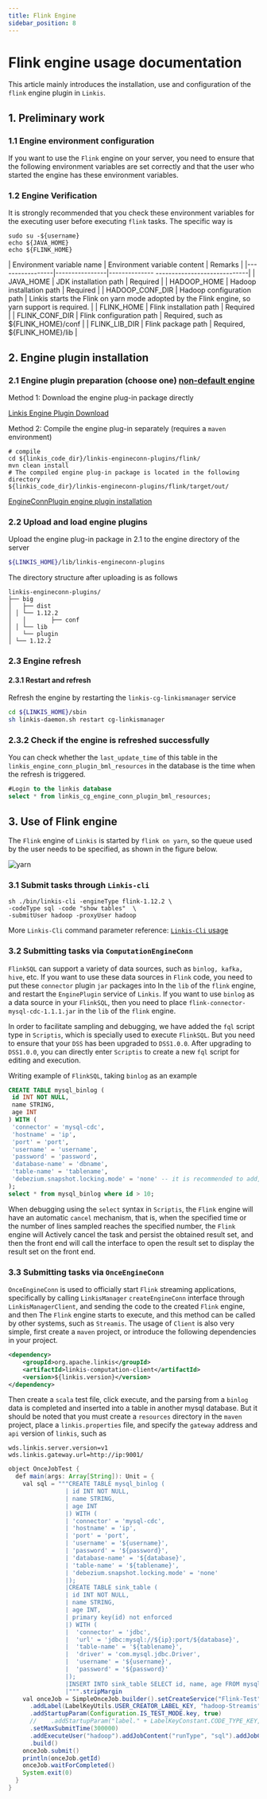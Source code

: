 ```yaml
---
title: Flink Engine
sidebar_position: 8
---
```


# Flink engine usage documentation

This article mainly introduces the installation, use and configuration of the `flink` engine plugin in `Linkis`.

## 1. Preliminary work
### 1.1 Engine environment configuration

If you want to use the `Flink` engine on your server, you need to ensure that the following environment variables are set correctly and that the user who started the engine has these environment variables.

### 1.2 Engine Verification

It is strongly recommended that you check these environment variables for the executing user before executing `flink` tasks. The specific way is
```
sudo su -${username}
echo ${JAVA_HOME}
echo ${FLINK_HOME}
```

| Environment variable name | Environment variable content | Remarks |
|-----------------|----------------|-------------- -----------------------------|
| JAVA_HOME | JDK installation path | Required |
| HADOOP_HOME | Hadoop installation path | Required |
| HADOOP_CONF_DIR | Hadoop configuration path | Linkis starts the Flink on yarn mode adopted by the Flink engine, so yarn support is required. |
| FLINK_HOME | Flink installation path | Required |
| FLINK_CONF_DIR | Flink configuration path | Required, such as ${FLINK_HOME}/conf |
| FLINK_LIB_DIR | Flink package path | Required, ${FLINK_HOME}/lib |


## 2. Engine plugin installation

### 2.1 Engine plugin preparation (choose one) [non-default engine](./overview.md)

Method 1: Download the engine plug-in package directly

[Linkis Engine Plugin Download](https://linkis.apache.org/zh-CN/blog/2022/04/15/how-to-download-engineconn-plugin)

Method 2: Compile the engine plug-in separately (requires a `maven` environment)

```
# compile
cd ${linkis_code_dir}/linkis-engineconn-plugins/flink/
mvn clean install
# The compiled engine plug-in package is located in the following directory
${linkis_code_dir}/linkis-engineconn-plugins/flink/target/out/
```

[EngineConnPlugin engine plugin installation](../deployment/install-engineconn.md)

### 2.2 Upload and load engine plugins

Upload the engine plug-in package in 2.1 to the engine directory of the server
```bash 
${LINKIS_HOME}/lib/linkis-engineconn-plugins
```
The directory structure after uploading is as follows
```
linkis-engineconn-plugins/
├── big
│   ├── dist
│ │ └── 1.12.2
│   │       ├── conf
│ │ └── lib
│   └── plugin
│ └── 1.12.2
```
### 2.3 Engine refresh

#### 2.3.1 Restart and refresh
Refresh the engine by restarting the `linkis-cg-linkismanager` service
```bash
cd ${LINKIS_HOME}/sbin
sh linkis-daemon.sh restart cg-linkismanager
```

### 2.3.2 Check if the engine is refreshed successfully
You can check whether the `last_update_time` of this table in the `linkis_engine_conn_plugin_bml_resources` in the database is the time when the refresh is triggered.

```sql
#Login to the linkis database
select * from linkis_cg_engine_conn_plugin_bml_resources;
```


## 3. Use of Flink engine

The `Flink` engine of `Linkis` is started by `flink on yarn`, so the queue used by the user needs to be specified, as shown in the figure below.

![yarn](./images/yarn-conf.png)  

### 3.1 Submit tasks through `Linkis-cli`

```shell
sh ./bin/linkis-cli -engineType flink-1.12.2 \
-codeType sql -code "show tables"  \
-submitUser hadoop -proxyUser hadoop
```

More `Linkis-Cli` command parameter reference: [`Linkis-Cli` usage](../user-guide/linkiscli-manual.md)

### 3.2 Submitting tasks via `ComputationEngineConn`

`FlinkSQL` can support a variety of data sources, such as `binlog, kafka, hive`, etc. If you want to use these data sources in `Flink` code, you need to put these `connector` plugin `jar` packages into In the `lib` of the `flink` engine, and restart the `EnginePlugin` service of `Linkis`. If you want to use `binlog` as a data source in your `FlinkSQL`, then you need to place `flink-connector-mysql-cdc-1.1.1.jar` in the `lib` of the `flink` engine.

In order to facilitate sampling and debugging, we have added the `fql` script type in `Scriptis`, which is specially used to execute `FlinkSQL`. But you need to ensure that your `DSS` has been upgraded to `DSS1.0.0`. After upgrading to `DSS1.0.0`, you can directly enter `Scriptis` to create a new `fql` script for editing and execution.

Writing example of `FlinkSQL`, taking `binlog` as an example
```sql
CREATE TABLE mysql_binlog (
 id INT NOT NULL,
 name STRING,
 age INT
) WITH (
 'connector' = 'mysql-cdc',
 'hostname' = 'ip',
 'port' = 'port',
 'username' = 'username',
 'password' = 'password',
 'database-name' = 'dbname',
 'table-name' = 'tablename',
 'debezium.snapshot.locking.mode' = 'none' -- it is recommended to add, otherwise the lock table will be required
);
select * from mysql_binlog where id > 10;
```
When debugging using the `select` syntax in `Scriptis`, the `Flink` engine will have an automatic `cancel` mechanism, that is, when the specified time or the number of lines sampled reaches the specified number, the `Flink` engine will Actively cancel the task and persist the obtained result set, and then the front end will call the interface to open the result set to display the result set on the front end.

### 3.3 Submitting tasks via `OnceEngineConn`

`OnceEngineConn` is used to officially start `Flink` streaming applications, specifically by calling `LinkisManager` `createEngineConn` interface through `LinkisManagerClient`, and sending the code to the created `Flink` engine, and then The `Flink` engine starts to execute, and this method can be called by other systems, such as `Streamis`. The usage of `Client` is also very simple, first create a `maven` project, or introduce the following dependencies in your project.
```xml
<dependency>
    <groupId>org.apache.linkis</groupId>
    <artifactId>linkis-computation-client</artifactId>
    <version>${linkis.version}</version>
</dependency>
```
Then create a `scala` test file, click execute, and the parsing from a `binlog` data is completed and inserted into a table in another mysql database. But it should be noted that you must create a `resources` directory in the `maven` project, place a `linkis.properties` file, and specify the `gateway` address and `api` version of `linkis`, such as
```properties
wds.linkis.server.version=v1
wds.linkis.gateway.url=http://ip:9001/
```
```java
object OnceJobTest {
  def main(args: Array[String]): Unit = {
    val sql = """CREATE TABLE mysql_binlog (
                | id INT NOT NULL,
                | name STRING,
                | age INT
                |) WITH (
                | 'connector' = 'mysql-cdc',
                | 'hostname' = 'ip',
                | 'port' = 'port',
                | 'username' = '${username}',
                | 'password' = '${password}',
                | 'database-name' = '${database}',
                | 'table-name' = '${tablename}',
                | 'debezium.snapshot.locking.mode' = 'none'
                |);
                |CREATE TABLE sink_table (
                | id INT NOT NULL,
                | name STRING,
                | age INT,
                | primary key(id) not enforced
                |) WITH (
                |  'connector' = 'jdbc',
                |  'url' = 'jdbc:mysql://${ip}:port/${database}',
                |  'table-name' = '${tablename}',
                |  'driver' = 'com.mysql.jdbc.Driver',
                |  'username' = '${username}',
                |  'password' = '${password}'
                |);
                |INSERT INTO sink_table SELECT id, name, age FROM mysql_binlog;
                |""".stripMargin
    val onceJob = SimpleOnceJob.builder().setCreateService("Flink-Test").addLabel(LabelKeyUtils.ENGINE_TYPE_LABEL_KEY, "flink-1.12.2")
      .addLabel(LabelKeyUtils.USER_CREATOR_LABEL_KEY, "hadoop-Streamis").addLabel(LabelKeyUtils.ENGINE_CONN_MODE_LABEL_KEY, "once")
      .addStartupParam(Configuration.IS_TEST_MODE.key, true)
      //    .addStartupParam("label." + LabelKeyConstant.CODE_TYPE_KEY, "sql")
      .setMaxSubmitTime(300000)
      .addExecuteUser("hadoop").addJobContent("runType", "sql").addJobContent("code", sql).addSource("jobName", "OnceJobTest")
      .build()
    onceJob.submit()
    println(onceJob.getId)
    onceJob.waitForCompleted()
    System.exit(0)
  }
}
```